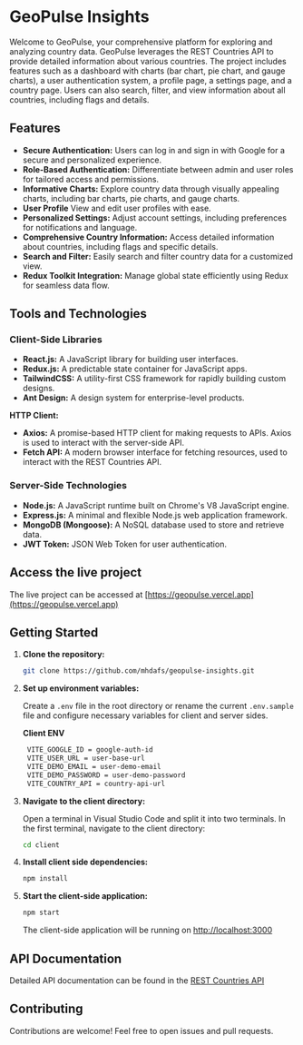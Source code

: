 # GeoPulse Insights

Welcome to GeoPulse, your comprehensive platform for exploring and analyzing country data. GeoPulse leverages the REST Countries API to provide detailed information about various countries. The project includes features such as a dashboard with charts (bar chart, pie chart, and gauge charts), a user authentication system, a profile page, a settings page, and a country page. Users can also search, filter, and view information about all countries, including flags and details.

## Features

- **Secure Authentication:** Users can log in and sign in with Google for a secure and personalized experience.
- **Role-Based Authentication:** Differentiate between admin and user roles for tailored access and permissions.
- **Informative Charts:** Explore country data through visually appealing charts, including bar charts, pie charts, and gauge charts.
- **User Profile** View and edit user profiles with ease.
- **Personalized Settings:** Adjust account settings, including preferences for notifications and language.
- **Comprehensive Country Information:** Access detailed information about countries, including flags and specific details.
- **Search and Filter:** Easily search and filter country data for a customized view.
- **Redux Toolkit Integration:** Manage global state efficiently using Redux for seamless data flow.

## Tools and Technologies

### Client-Side Libraries

- **React.js:** A JavaScript library for building user interfaces.
- **Redux.js:** A predictable state container for JavaScript apps.
- **TailwindCSS:** A utility-first CSS framework for rapidly building custom designs.
- **Ant Design:** A design system for enterprise-level products.

**HTTP Client:**

- **Axios:** A promise-based HTTP client for making requests to APIs. Axios is used to interact with the server-side API.
- **Fetch API:** A modern browser interface for fetching resources, used to interact with the REST Countries API.

### Server-Side Technologies

- **Node.js:** A JavaScript runtime built on Chrome's V8 JavaScript engine.
- **Express.js:** A minimal and flexible Node.js web application framework.
- **MongoDB (Mongoose):** A NoSQL database used to store and retrieve data.
- **JWT Token:** JSON Web Token for user authentication.

## Access the live project

The live project can be accessed at [https://geopulse.vercel.app](https://geopulse.vercel.app)

## Getting Started

1. **Clone the repository:**

   ```bash
   git clone https://github.com/mhdafs/geopulse-insights.git
   ```

2. **Set up environment variables:**

    Create a `.env` file in the root directory or rename the current `.env.sample` file and configure necessary variables for client and server sides.

    **Client ENV**

   ```bash
    VITE_GOOGLE_ID = google-auth-id
    VITE_USER_URL = user-base-url
    VITE_DEMO_EMAIL = user-demo-email
    VITE_DEMO_PASSWORD = user-demo-password
    VITE_COUNTRY_API = country-api-url
   ```

3. **Navigate to the client directory:**

    Open a terminal in Visual Studio Code and split it into two terminals. In the first terminal, navigate to the client directory:

    ```bash
    cd client
    ```

4. **Install client side dependencies:**

    ```bash
    npm install
    ```

5. **Start the client-side application:**

    ```bash
    npm start
    ```

    The client-side application will be running on [http://localhost:3000](http://localhost:3000)

## API Documentation

Detailed API documentation can be found in the [REST Countries API](https://restcountries.com)

## Contributing

Contributions are welcome! Feel free to open issues and pull requests.
